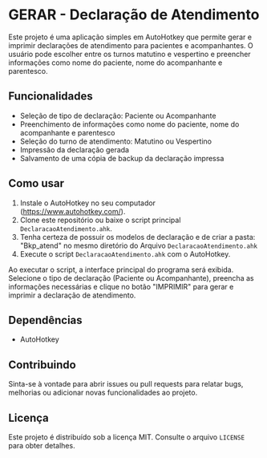 # GERAR - Declaração de Atendimento

Este projeto é uma aplicação simples em AutoHotkey que permite gerar e imprimir declarações de atendimento para pacientes e acompanhantes. O usuário pode escolher entre os turnos matutino e vespertino e preencher informações como nome do paciente, nome do acompanhante e parentesco.

## Funcionalidades

- Seleção de tipo de declaração: Paciente ou Acompanhante
- Preenchimento de informações como nome do paciente, nome do acompanhante e parentesco
- Seleção do turno de atendimento: Matutino ou Vespertino
- Impressão da declaração gerada
- Salvamento de uma cópia de backup da declaração impressa

## Como usar

1. Instale o AutoHotkey no seu computador (https://www.autohotkey.com/).
2. Clone este repositório ou baixe o script principal `DeclaracaoAtendimento.ahk`.
3. Tenha certeza de possuir os modelos de declaração e de criar a pasta: "Bkp_atend" no mesmo diretório do Arquivo `DeclaracaoAtendimento.ahk`
4. Execute o script `DeclaracaoAtendimento.ahk` com o AutoHotkey.

Ao executar o script, a interface principal do programa será exibida. Selecione o tipo de declaração (Paciente ou Acompanhante), preencha as informações necessárias e clique no botão "IMPRIMIR" para gerar e imprimir a declaração de atendimento.

## Dependências

- AutoHotkey

## Contribuindo

Sinta-se à vontade para abrir issues ou pull requests para relatar bugs, melhorias ou adicionar novas funcionalidades ao projeto.

## Licença

Este projeto é distribuído sob a licença MIT. Consulte o arquivo `LICENSE` para obter detalhes.

